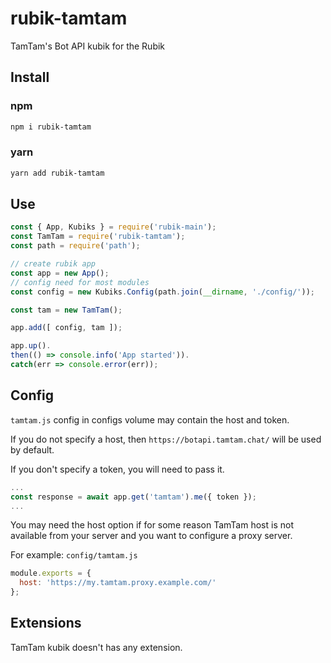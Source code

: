 # rubik-tamtam
TamTam's Bot API kubik for the Rubik

## Install

### npm
```bash
npm i rubik-tamtam
```

### yarn
```bash
yarn add rubik-tamtam
```

## Use
```js
const { App, Kubiks } = require('rubik-main');
const TamTam = require('rubik-tamtam');
const path = require('path');

// create rubik app
const app = new App();
// config need for most modules
const config = new Kubiks.Config(path.join(__dirname, './config/'));

const tam = new TamTam();

app.add([ config, tam ]);

app.up().
then(() => console.info('App started')).
catch(err => console.error(err));
```

## Config
`tamtam.js` config in configs volume may contain the host and token.

If you do not specify a host, then `https://botapi.tamtam.chat/` will be used by default.

If you don't specify a token, you will need to pass it.
```js
...
const response = await app.get('tamtam').me({ token });
...
```

You may need the host option if for some reason TamTam host is not available from your server
and you want to configure a proxy server.


For example:
`config/tamtam.js`
```js
module.exports = {
  host: 'https://my.tamtam.proxy.example.com/'
};
```

## Extensions
TamTam kubik doesn't has any extension.
